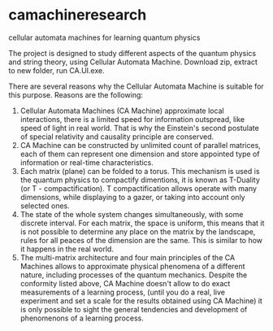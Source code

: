 # camachineresearch
cellular automata machines for learning quantum physics

The project is designed to study different aspects of the quantum physics and string theory, using Cellular Automata Machine. Download zip, extract to new folder, run CA.UI.exe.

There are several reasons why the Cellular Automata Machine is suitable for this purpose. Reasons are the following:

1) Cellular Automata Machines (CA Machine) approximate local interactions, there is a limited speed for information outspread, like speed of light in real world. That is why the Einstein's second postulate of special relativity and causality principle are conserved.
2) CA Machine can be constructed by unlimited count of parallel matrices, each of them can represent one dimension and store appointed type of information or real-time characteristics.
3) Each matrix (plane) can be folded to a torus. This mechanism is used is the quantum physics to compactify dimentions, it is known as T-Duality (or T - compactification). T compactification allows operate with many dimensions, while displaying to a gazer, or taking into account only selected ones.
4) The state of the whole system changes simultaneously, with some discrete interval.
For each matrix, the space is uniform, this means that it is not possible to determine any place on the matrix by the landscape, rules for all peaces of the dimension are the same. This is similar to how it happens in the real world.
5) The multi-matrix architecture and four main principles of the CA Machines allows to approximate physical phenomena of a different nature, including processes of the quantum mechanics.
Despite the conformity listed above, CA Machine doesn't allow to do exact measurements of a learning process, (until you do a real, live experiment and set a scale for the results obtained using CA Machine) it is only possible to sight the general tendencies and development of phenomenons of a learning process.